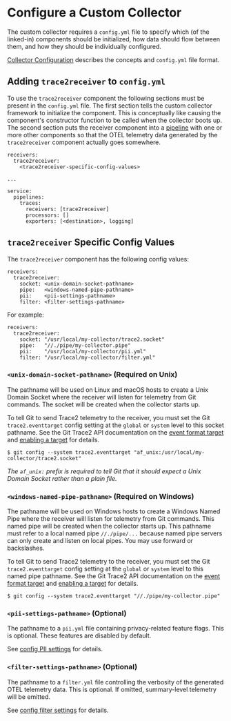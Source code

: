 # Configure a Custom Collector

The custom collector requires a `config.yml` file to specify
which (of the linked-in) components should be initialized,
how data should flow between them, and how they should be
individually configured.

[Collector Configuration](https://opentelemetry.io/docs/collector/configuration/)
describes the concepts and `config.yml` file format.

## Adding `trace2receiver` to `config.yml`

To use the `trace2receiver` component the following sections must be
present in the `config.yml` file.  The first section tells the custom
collector framework to initialize the component.  This is conceptually
like causing the component's constructor function to be called when
the collector boots up.  The second section puts the receiver
component into a
[pipeline](https://github.com/open-telemetry/opentelemetry-collector/blob/main/docs/design.md#pipelines)
with one or more other components so that the OTEL telemetry data
generated by the `trace2receiver` component actually goes somewhere.

```
receivers:
  trace2receiver:
    <trace2receiver-specific-config-values>

...

service:
  pipelines:
    traces:
      receivers: [trace2receiver]
      processors: []
      exporters: [<destination>, logging]
```

## `trace2receiver` Specific Config Values

The `trace2receiver` component has the following config values:

```
receivers:
  trace2receiver:
    socket: <unix-domain-socket-pathname>
    pipe:   <windows-named-pipe-pathname>
    pii:    <pii-settings-pathname>
    filter: <filter-settings-pathname>
```

For example:

```
receivers:
  trace2receiver:
    socket: "/usr/local/my-collector/trace2.socket"
    pipe:   "//./pipe/my-collector.pipe"
    pii:    "/usr/local/my-collector/pii.yml"
    filter: "/usr/local/my-collector/filter.yml"
```

### `<unix-domain-socket-pathname>` (Required on Unix)

The pathname will be used on Linux and macOS hosts to create a Unix
Domain Socket where the receiver will listen for telemetry from Git
commands.  The socket will be created when the collector starts up.

To tell Git to send Trace2 telemetry to the receiver, you must set
the Git `trace2.eventtarget` config setting at the `global` or
`system` level to this socket pathname.  See the Git Trace2 API
documentation on the
[event format target](https://git-scm.com/docs/api-trace2#_the_event_format_target)
and
[enabling a target](https://git-scm.com/docs/api-trace2#_enabling_a_target)
for details.

```
$ git config --system trace2.eventtarget "af_unix:/usr/local/my-collector/trace2.socket"
```

_The `af_unix:` prefix is required to tell Git that it should expect a
Unix Domain Socket rather than a plain file._

### `<windows-named-pipe-pathname>` (Required on Windows)

The pathname will be used on Windows hosts to create a Windows Named
Pipe where the receiver will listen for telemetry from Git commands.
This named pipe will be created when the collector starts up.  This
pathname must refer to a local named pipe `//./pipe/...` because named
pipe servers can only create and listen on local pipes.  You may use
forward or backslashes.

To tell Git to send Trace2 telemetry to the receiver, you must set
the Git `trace2.eventtarget` config setting at the `global` or
`system` level to this named pipe pathname.  See the Git Trace2 API
documentation on the
[event format target](https://git-scm.com/docs/api-trace2#_the_event_format_target)
and
[enabling a target](https://git-scm.com/docs/api-trace2#_enabling_a_target)
for details.

```
$ git config --system trace2.eventtarget "//./pipe/my-collector.pipe"
```

### `<pii-settings-pathname>` (Optional)

The pathname to a `pii.yml` file containing privacy-related feature flags.
This is optional.  These features are disabled by default.

See [config PII settings](./config-pii-settings.md) for details.

### `<filter-settings-pathname>` (Optional)

The pathname to a `filter.yml` file controlling the verbosity of the
generated OTEL telemetry data.  This is optional.  If omitted,
summary-level telemetry will be emitted.

See [config filter settings](./config-filter-settings.md) for details.
